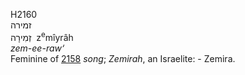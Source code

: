 H2160  
זמירה  
זְמִירָה ‎ z<sup>e</sup>mı̂yrâh  
*zem-ee-raw‘*  
Feminine of [2158](h2158) *song*; *Zemirah*, an Israelite: - Zemira.  
